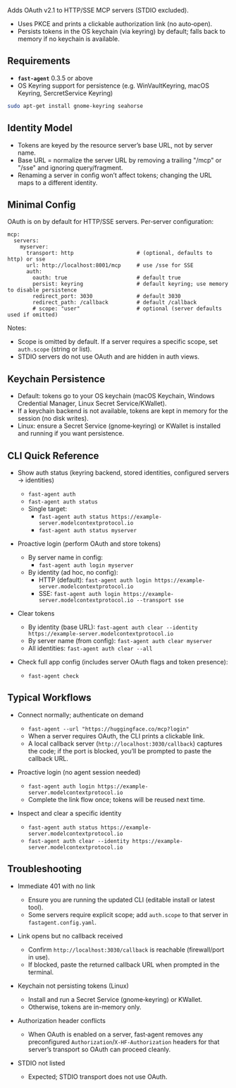 Adds OAuth v2.1 to HTTP/SSE MCP servers (STDIO excluded).

- Uses PKCE and prints a clickable authorization link (no auto‑open).
- Persists tokens in the OS keychain (via keyring) by default; falls back to memory if no keychain is available.

## Requirements

- **`fast-agent`** 0.3.5 or above
- OS Keyring support for persistence (e.g. WinVaultKeyring, macOS Keyring, SercretService Keyring)


```bash title="Install keyring on Ubuntu"
sudo apt-get install gnome-keyring seahorse
```

## Identity Model

- Tokens are keyed by the resource server’s base URL, not by server name.
- Base URL = normalize the server URL by removing a trailing "/mcp" or "/sse" and ignoring query/fragment.
- Renaming a server in config won’t affect tokens; changing the URL maps to a different identity.

## Minimal Config

OAuth is on by default for HTTP/SSE servers. Per‑server configuration:

```
mcp:
  servers:
    myserver:
      transport: http                    # (optional, defaults to http) or sse
      url: http://localhost:8001/mcp     # use /sse for SSE
      auth:
        oauth: true                      # default true
        persist: keyring                 # default keyring; use memory to disable persistence
        redirect_port: 3030              # default 3030
        redirect_path: /callback         # default /callback
        # scope: "user"                  # optional (server defaults used if omitted)
```

Notes:

- Scope is omitted by default. If a server requires a specific scope, set `auth.scope` (string or list).
- STDIO servers do not use OAuth and are hidden in auth views.

## Keychain Persistence

- Default: tokens go to your OS keychain (macOS Keychain, Windows Credential Manager, Linux Secret Service/KWallet).
- If a keychain backend is not available, tokens are kept in memory for the session (no disk writes).
- Linux: ensure a Secret Service (gnome‑keyring) or KWallet is installed and running if you want persistence.

## CLI Quick Reference

- Show auth status (keyring backend, stored identities, configured servers → identities)
  - `fast-agent auth`
  - `fast-agent auth status`
  - Single target:
    - `fast-agent auth status https://example-server.modelcontextprotocol.io`
    - `fast-agent auth status myserver`

- Proactive login (perform OAuth and store tokens)
  - By server name in config:
    - `fast-agent auth login myserver`
  - By identity (ad hoc, no config):
    - HTTP (default): `fast-agent auth login https://example-server.modelcontextprotocol.io`
    - SSE: `fast-agent auth login https://example-server.modelcontextprotocol.io --transport sse`

- Clear tokens
  - By identity (base URL): `fast-agent auth clear --identity https://example-server.modelcontextprotocol.io`
  - By server name (from config): `fast-agent auth clear myserver`
  - All identities: `fast-agent auth clear --all`

- Check full app config (includes server OAuth flags and token presence):
  - `fast-agent check`

## Typical Workflows

- Connect normally; authenticate on demand
  - `fast-agent --url "https://huggingface.co/mcp?login"`
  - When a server requires OAuth, the CLI prints a clickable link.
  - A local callback server (`http://localhost:3030/callback`) captures the code; if the port is blocked, you’ll be prompted to paste the callback URL.

- Proactive login (no agent session needed)
  - `fast-agent auth login https://example-server.modelcontextprotocol.io`
  - Complete the link flow once; tokens will be reused next time.

- Inspect and clear a specific identity
  - `fast-agent auth status https://example-server.modelcontextprotocol.io`
  - `fast-agent auth clear --identity https://example-server.modelcontextprotocol.io`

## Troubleshooting

- Immediate 401 with no link
  - Ensure you are running the updated CLI (editable install or latest tool).
  - Some servers require explicit scope; add `auth.scope` to that server in `fastagent.config.yaml`.

- Link opens but no callback received
  - Confirm `http://localhost:3030/callback` is reachable (firewall/port in use).
  - If blocked, paste the returned callback URL when prompted in the terminal.

- Keychain not persisting tokens (Linux)
  - Install and run a Secret Service (gnome‑keyring) or KWallet.
  - Otherwise, tokens are in-memory only.

- Authorization header conflicts
  - When OAuth is enabled on a server, fast‑agent removes any preconfigured `Authorization`/`X‑HF‑Authorization` headers for that server’s transport so OAuth can proceed cleanly.

- STDIO not listed
  - Expected; STDIO transport does not use OAuth.

